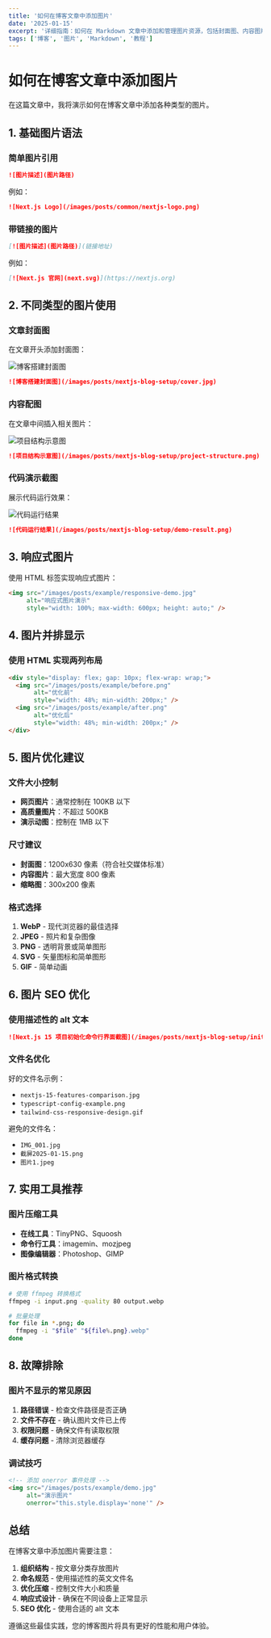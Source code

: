 ```yaml
---
title: '如何在博客文章中添加图片'
date: '2025-01-15'
excerpt: '详细指南：如何在 Markdown 文章中添加和管理图片资源，包括封面图、内容图片和图片优化最佳实践。'
tags: ['博客', '图片', 'Markdown', '教程']
---
```


# 如何在博客文章中添加图片

在这篇文章中，我将演示如何在博客文章中添加各种类型的图片。

## 1. 基础图片语法

### 简单图片引用

```markdown
![图片描述](图片路径)
```

例如：
```markdown
![Next.js Logo](/images/posts/common/nextjs-logo.png)
```

### 带链接的图片

```markdown
[![图片描述](图片路径)](链接地址)
```

例如：
```markdown
[![Next.js 官网](next.svg)](https://nextjs.org)
```

## 2. 不同类型的图片使用

### 文章封面图

在文章开头添加封面图：

![博客搭建封面图](/images/posts/nextjs-blog-setup/cover.jpg)

```markdown
![博客搭建封面图](/images/posts/nextjs-blog-setup/cover.jpg)
```

### 内容配图

在文章中间插入相关图片：

![项目结构示意图](/images/posts/nextjs-blog-setup/project-structure.png)

```markdown
![项目结构示意图](/images/posts/nextjs-blog-setup/project-structure.png)
```

### 代码演示截图

展示代码运行效果：

![代码运行结果](/images/posts/nextjs-blog-setup/demo-result.png)

```markdown
![代码运行结果](/images/posts/nextjs-blog-setup/demo-result.png)
```

## 3. 响应式图片

使用 HTML 标签实现响应式图片：

```html
<img src="/images/posts/example/responsive-demo.jpg" 
     alt="响应式图片演示" 
     style="width: 100%; max-width: 600px; height: auto;" />
```

## 4. 图片并排显示

### 使用 HTML 实现两列布局

```html
<div style="display: flex; gap: 10px; flex-wrap: wrap;">
  <img src="/images/posts/example/before.png" 
       alt="优化前" 
       style="width: 48%; min-width: 200px;" />
  <img src="/images/posts/example/after.png" 
       alt="优化后" 
       style="width: 48%; min-width: 200px;" />
</div>
```

## 5. 图片优化建议

### 文件大小控制

- **网页图片**：通常控制在 100KB 以下
- **高质量图片**：不超过 500KB
- **演示动图**：控制在 1MB 以下

### 尺寸建议

- **封面图**：1200x630 像素（符合社交媒体标准）
- **内容图片**：最大宽度 800 像素
- **缩略图**：300x200 像素

### 格式选择

1. **WebP** - 现代浏览器的最佳选择
2. **JPEG** - 照片和复杂图像
3. **PNG** - 透明背景或简单图形
4. **SVG** - 矢量图标和简单图形
5. **GIF** - 简单动画

## 6. 图片 SEO 优化

### 使用描述性的 alt 文本

```markdown
![Next.js 15 项目初始化命令行界面截图](/images/posts/nextjs-blog-setup/init-command.png)
```

### 文件名优化

好的文件名示例：
- `nextjs-15-features-comparison.jpg`
- `typescript-config-example.png`
- `tailwind-css-responsive-design.gif`

避免的文件名：
- `IMG_001.jpg`
- `截屏2025-01-15.png`
- `图片1.jpeg`

## 7. 实用工具推荐

### 图片压缩工具

- **在线工具**：TinyPNG、Squoosh
- **命令行工具**：imagemin、mozjpeg
- **图像编辑器**：Photoshop、GIMP

### 图片格式转换

```bash
# 使用 ffmpeg 转换格式
ffmpeg -i input.png -quality 80 output.webp

# 批量处理
for file in *.png; do
  ffmpeg -i "$file" "${file%.png}.webp"
done
```

## 8. 故障排除

### 图片不显示的常见原因

1. **路径错误** - 检查文件路径是否正确
2. **文件不存在** - 确认图片文件已上传
3. **权限问题** - 确保文件有读取权限
4. **缓存问题** - 清除浏览器缓存

### 调试技巧

```html
<!-- 添加 onerror 事件处理 -->
<img src="/images/posts/example/demo.jpg" 
     alt="演示图片" 
     onerror="this.style.display='none'" />
```

## 总结

在博客文章中添加图片需要注意：

1. **组织结构** - 按文章分类存放图片
2. **命名规范** - 使用描述性的英文文件名
3. **优化压缩** - 控制文件大小和质量
4. **响应式设计** - 确保在不同设备上正常显示
5. **SEO 优化** - 使用合适的 alt 文本

遵循这些最佳实践，您的博客图片将具有更好的性能和用户体验。 